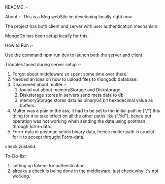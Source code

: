 README :-

About :-
This is a Blog webSite im developing locally right now.

The project has both client and server with user authentication mechanism.

MongoDb has been setup locally for this.

How to Run :-

Use the command npm run dev to launch both the server and client.

Troubles faced during server setup :-

1.  Forgot about middleware so spent some time over there.
2.  Needed an idea on how to upload files to mongodb database.
3.  Discovered about multer :-
    1.  found out about memoryStorage and Diskstorage
    2.  Diskstorage stores in servers send meta data to db
    3.  memoryStorage stores data as binary64 bit hexadecimal value as buffers.
4.  Multer was a pain in the ass, it had to be set to the initial path ie ("/") this
    thing for it to take effect on all the other paths like ("/:id"),
    hence put operation was not working when sending the data using postman through form-data.
5.  Form-data in postman sends binary data, hence multer path is crucial for it to accept
    throught Form-data.

check zustand.

To-Do-list

1. setting up tokens for authentication.
2. alreaky a check is being done in the middleware, just check why it's not working.
